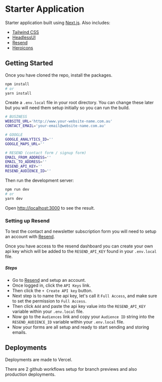 # Starter Application

Starter application built using <a href="https://nextjs.org/" target="_blank">Next.js</a>. Also includes:

- <a href="https://tailwindcss.com/" target="_blank">Tailwind CSS</a>
- <a href="https://headlessui.com/" target="_blank">HeadlessUI</a>
- <a href="https://resend.com/" target="_blank">Resend</a>
- <a href="https://heroicons.com/" target="_blank">Heroicons</a>

## Getting Started

Once you have cloned the repo, install the packages.

```bash
npm install
# or
yarn install
```

Create a `.env.local` file in your root directory. You can change these later but you will need them setup initially so you can run the build.

```bash
# BUSINESS
WEBSITE_URL='http://www.your-website-name.com.au'
CONTACT_EMAIL='your-email@website-name.com.au'

# GOOGLE
GOOGLE_ANALYTICS_ID=''
GOOGLE_MAPS_URL=''

# RESEND (contact form / signup form)
EMAIL_FROM_ADDRESS=''
EMAIL_TO_ADDRESS=''
RESEND_API_KEY=''
RESEND_AUDIENCE_ID=''
```

Then run the development server:

```bash
npm run dev
# or
yarn dev
```

Open [http://localhost:3000](http://localhost:3000) to see the result.

### Setting up Resend

To test the contact and newsletter subscription form you will need to setup an account with <a href="https://resend.com/" target="_blank">Resend</a>.

Once you have access to the resend dashboard you can create your own api key which will be added to the `RESEND_API_KEY` found in your `.env.local` file.

##### Steps

- Go to <a href="https://resend.com/" target="_blank">Resend</a> and setup an account.
- Once logged in, click the `API Keys` link.
- Then click the `+ Create API key` button.
- Next step is to name the api key, let's call it `Full Access`, and make sure to set the permission to `Full Access`.
- Then click `Add` and paste the api key value into the `RESEND_API_KEY` variable within your `.env.local` file.
- Now go to the `Audiences` link and copy your `Audience ID` string into the `RESEND_AUDIENCE_ID` variable within your `.env.local` file.
- Now your forms are all setup and ready to start sending and storing emails.

## Deployments

Deployments are made to Vercel.

There are 2 github workflows setup for branch previews and also production deployments.
